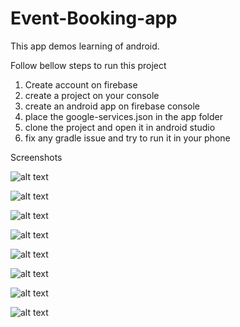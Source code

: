 # Event-Booking-app
This app demos learning of android.

Follow bellow steps to run this project
1. Create account on firebase 
2. create a project on your console
3. create an android app on firebase console
4. place the google-services.json in the app folder
5. clone the project and open it in android studio
6. fix any gradle issue and try to run it in your phone

Screenshots

![alt text](https://raw.githubusercontent.com/mksd0398/Event-Booking-app/master/img/1%20(1).png)

![alt text](https://raw.githubusercontent.com/mksd0398/Event-Booking-app/master/img/1%20(2).png)

![alt text](https://raw.githubusercontent.com/mksd0398/Event-Booking-app/master/img/1%20(3).png)

![alt text](https://raw.githubusercontent.com/mksd0398/Event-Booking-app/master/img/1%20(4).png)

![alt text](https://raw.githubusercontent.com/mksd0398/Event-Booking-app/master/img/1%20(5).png)

![alt text](https://raw.githubusercontent.com/mksd0398/Event-Booking-app/master/img/1%20(6).png)

![alt text](https://raw.githubusercontent.com/mksd0398/Event-Booking-app/master/img/1%20(7).png)

![alt text](https://raw.githubusercontent.com/mksd0398/Event-Booking-app/master/img/1%20(8).png)

